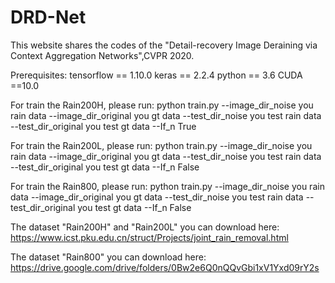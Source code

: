 # DRD-Net
This website shares the codes of the "Detail-recovery Image Deraining via Context Aggregation Networks",CVPR 2020.

Prerequisites:
tensorflow == 1.10.0
keras == 2.2.4
python == 3.6
CUDA ==10.0

For train the Rain200H, please run:
python train.py --image_dir_noise you rain data --image_dir_original you gt data --test_dir_noise you test rain data --test_dir_original you test gt data --If_n True

For train the Rain200L, please run:
python train.py --image_dir_noise you rain data --image_dir_original you gt data --test_dir_noise you test rain data --test_dir_original you test gt data --If_n False

For train the Rain800, please run:
python train.py --image_dir_noise you rain data --image_dir_original you gt data --test_dir_noise you test rain data --test_dir_original you test gt data --If_n False

The dataset "Rain200H" and "Rain200L" you can download here:
https://www.icst.pku.edu.cn/struct/Projects/joint_rain_removal.html

The dataset "Rain800" you can download here:
https://drive.google.com/drive/folders/0Bw2e6Q0nQQvGbi1xV1Yxd09rY2s
